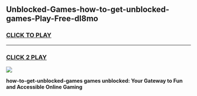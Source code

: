 
## Unblocked-Games-how-to-get-unblocked-games-Play-Free-dl8mo
<h3>
<a href="https://premium76.site?title=how-to-get-unblocked-games&ref=24M">CLICK TO PLAY</a></h3>
<hr>

<h3>
<a href="https://premium76.site?title=how-to-get-unblocked-games&ref=24M">CLICK 2 PLAY</a>
  
</h3>

<a href="https://premium76.site?title=how-to-get-unblocked-games&ref=24M"><img src="https://clearcache.store/games.png"></a>


**how-to-get-unblocked-games games unblocked: Your Gateway to Fun and Accessible Online Gaming**
